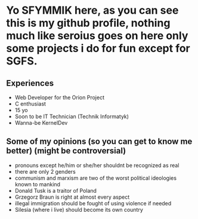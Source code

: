 # Yo SFYMMIK here, as you can see this is my github profile, nothing much like seroius goes on here only some projects i do for fun except for SGFS.
## Experiences
- Web Developer for the Orion Project
- C enthusiast
- 15 yo
- Soon to be IT Technician (Technik Informatyk)
- Wanna-be KernelDev
## Some of my opinions (so you can get to know me better) (might be controversial)
- pronouns except he/him or she/her shouldnt be recognized as real
- there are only 2 genders
- communism and marxism are two of the worst political ideologies known to mankind
- Donald Tusk is a traitor of Poland
- Grzegorz Braun is right at almost every aspect
- illegal immigration should be fought of using violence if needed
- Silesia (where i live) should become its own country
